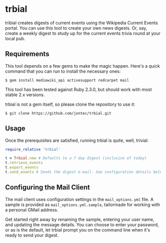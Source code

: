# trbial

tribial creates digests of current events using the Wikipedia Current Events portal. You can use this tool to create your own news digests. Or, say, create a weekly digest to study up for the current events trivia round at your local pub.

## Requirements

This tool depends on a few gems to make the magic happen. Here's a quick command that you can run to install the necessary ones:

    $ gem install mediawiki_api activesupport redcarpet mail
    
This tool has been tested against Ruby 2.3.0, but should work with most stable 2.x versions.

trbial is not a gem itself, so please clone the repository to use it:

    $ git clone https://github.com/jontec/trbial.git

## Usage

Once the prerequisites are satisfied, running trbial is quite, well, trivial:

```ruby
require_relative 'trbial'

t = Trbial.new # Defaults to a 7 day digest (inclusive of today)
t.retrieve_events
t.export_events
t.send_events # Sends the digest e-mail. See configuration details below
````

## Configuring the Mail Client

The mail client uses configuration settings in the `mail_options.yml` file. A sample is provided as `mail_options.yml.sample`, tailormade for working with a personal GMail address.

Get started right away by renaming the sample, entering your user name, and updating the message details. You can choose to enter your password, or as is the default, let trbial prompt you on the command line when it's ready to send your digest.